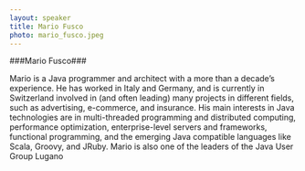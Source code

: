 ```yaml
---
layout: speaker
title: Mario Fusco
photo: mario_fusco.jpeg
---
```


###Mario Fusco###

Mario is a Java programmer and architect with a more than a decade’s experience.
He has worked in Italy and Germany, and is currently in Switzerland involved in (and often leading) many projects in different fields, such as advertising, e-commerce, and insurance.
His main interests in Java technologies are in multi-threaded programming and distributed computing, performance optimization, enterprise-level servers and frameworks, functional programming, and the emerging Java compatible languages like Scala, Groovy, and JRuby.
Mario is also one of the leaders of the Java User Group Lugano
